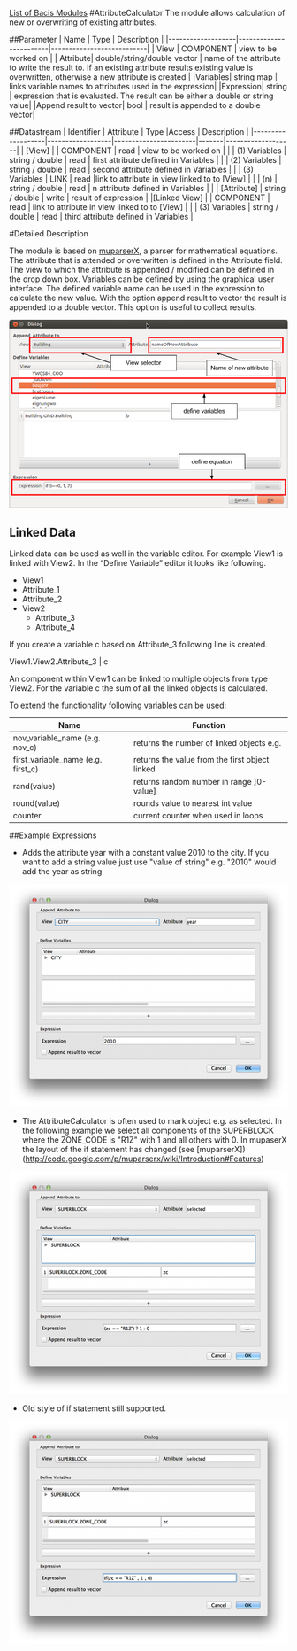[List of Bacis Modules](List_of_Basic_Modules.md)
#AttributeCalculator
The module allows calculation of new or overwriting of existing attributes. 

##Parameter
|        Name       |          Type          |       Description         | 
|-------------------|------------------------|---------------------------|
| View     | COMPONENT | view to be worked on        |
| Attribute| double/string/double vector | name of the attribute to write the result to. If an existing attribute results existing value is overwritten,  otherwise a new attribute is created       |
|Variables| string map | links variable names to attributes used in the expression|
|Expression| string | expression that is evaluated. The result can be either a double or string value|
|Append result to vector| bool | result is appended to a double vector|


##Datastream
|     Identifier    |     Attribute    |      Type             |Access |    Description    |
|-------------------|------------------|-----------------------|-------|-------------------|
| [View] |          | COMPONENT | read  | view to be worked on |
|                   | (1) Variables | string / double  | read | first attribute defined in Variables |
|                   | (2) Variables | string / double  | read | second attribute defined in Variables |
|                   | (3) Variables  | LINK | read |link to attribute in view linked to to [View] |
|                   | (n) | string / double  | read | n attribute defined in Variables |
|                   | [Attribute] | string / double   | write | result of expression |
|[Linked View]      | |  COMPONENT | read | link to attribute in view linked to to [View] |
|                   | (3) Variables | string / double  | read | third attribute defined in Variables |

#Detailed Description

The module is based on [muparserX](http://code.google.com/p/muparserx/), a parser for mathematical equations. The attribute that is attended or overwritten is defined in the Attribute field. The view to which the attribute is appended / modified can be defined in the drop down box. Variables can be defined by using the graphical user interface. The defined variable name can be used in the expression to calculate the new value. With the option append result to vector the result is appended to a double vector. This option is useful to collect results. 

![](images/AttributeCalculator.png)

## Linked Data
Linked data can be used as well in the variable editor. For example View1 is linked with View2. In the “Define Variable” editor it looks like following. 

- View1
- Attribute_1
- Attribute_2
- View2
	- Attribute_3
	- Attribute_4
       	
If you create a variable c based on Attribute_3 following line is created. 

View1.View2.Attribute_3 | c

An component within View1 can be linked to multiple objects from type View2. For the variable c the sum of all the linked objects is calculated.

To extend the functionality following variables can be used:

Name  | Function
----- | -------
nov_variable_name  (e.g. nov_c) | returns the number of linked objects e.g.
first_variable_name (e.g. first_c) | returns the value from the first object linked
rand(value) | returns random number in range ]0-value]
round(value) | rounds value to nearest int value
counter | current counter when used in loops

##Example Expressions

- Adds the attribute year with a constant value 2010 to the city. If you want to add a string value just use "value of string" e.g. "2010" would add the year as string

![](images/attribute_ex2.png)

- The AttributeCalculator is often used to mark object e.g. as selected. In the following example we select all components of the SUPERBLOCK where the ZONE_CODE is "R1Z" with 1 and all others with 0. In mupaserX the layout of the if statement has changed (see [muparserX])(http://code.google.com/p/muparserx/wiki/Introduction#Features)

![](images/attribute_ex4.png)

- Old style of if statement still supported. 

![](images/attribute_ex3.png)
